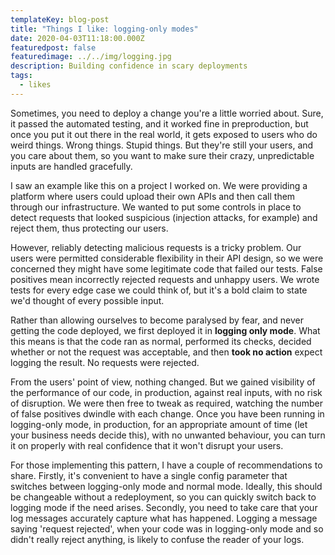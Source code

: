 ```yaml
---
templateKey: blog-post
title: "Things I like: logging-only modes"
date: 2020-04-03T11:18:00.000Z
featuredpost: false
featuredimage: ../../img/logging.jpg
description: Building confidence in scary deployments
tags:
  - likes
---
```

Sometimes, you need to deploy a change you're a little worried about. Sure, it passed the automated testing, and it worked fine in preproduction, but once you put it out there in the real world, it gets exposed to users who do weird things. Wrong things. Stupid things. But they're still your users, and you care about them, so you want to make sure their crazy, unpredictable inputs are handled gracefully.

I saw an example like this on a project I worked on. We were providing a platform where users could upload their own APIs and then call them through our infrastructure. We wanted to put some controls in place to detect requests that looked suspicious (injection attacks, for example) and reject them, thus protecting our users.

However, reliably detecting malicious requests is a tricky problem. Our users were permitted considerable flexibility in their API design, so we were concerned they might have some legitimate code that failed our tests. False positives mean incorrectly rejected requests and unhappy users. We wrote tests for every edge case we could think of, but it's a bold claim to state we'd thought of every possible input.

Rather than allowing ourselves to become paralysed by fear, and never getting the code deployed, we first deployed it in **logging only mode**. What this means is that the code ran as normal, performed its checks, decided whether or not the request was acceptable, and then **took no action** expect logging the result. No requests were rejected.

From the users' point of view, nothing changed. But we gained visibility of the performance of our code, in production, against real inputs, with no risk of disruption. We were then free to tweak as required, watching the number of false positives dwindle with each change. Once you have been running in logging-only mode, in production, for an appropriate amount of time (let your business needs decide this), with no unwanted behaviour, you can turn it on properly with real confidence that it won't disrupt your users.

For those implementing this pattern, I have a couple of recommendations to share. Firstly, it's convenient to have a single config parameter that switches between logging-only mode and normal mode. Ideally, this should be changeable without a redeployment, so you can quickly switch back to logging mode if the need arises. Secondly, you need to take care that your log messages accurately capture what has happened. Logging a message saying 'request rejected', when your code was in logging-only mode and so didn't really reject anything, is likely to confuse the reader of your logs.
